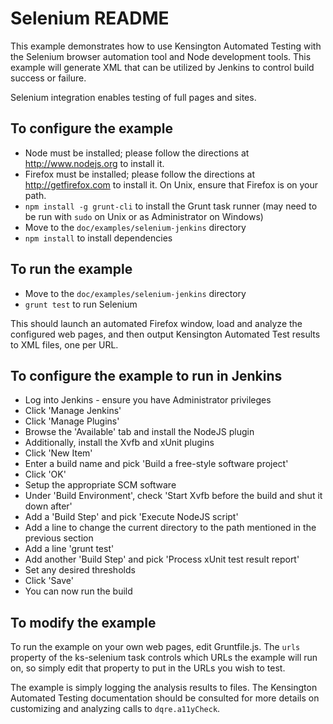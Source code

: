 # Selenium README #

This example demonstrates how to use Kensington Automated Testing with the
Selenium browser automation tool and Node development tools.  This example will generate XML that can
be utilized by Jenkins to control build success or failure.

Selenium integration enables testing of full pages and sites.

## To configure the example ##

* Node must be installed; please follow the directions at http://www.nodejs.org
  to install it.
* Firefox must be installed; please follow the directions at http://getfirefox.com
  to install it. On Unix, ensure that Firefox is on your path.
* `npm install -g grunt-cli` to install the Grunt task runner (may need to be
  run with `sudo` on Unix or as Administrator on Windows)
* Move to the `doc/examples/selenium-jenkins` directory
* `npm install` to install dependencies

## To run the example ##

* Move to the `doc/examples/selenium-jenkins` directory
* `grunt test` to run Selenium

This should launch an automated Firefox window, load and analyze the
configured web pages, and then output Kensington Automated Test results to XML
files, one per URL.

## To configure the example to run in Jenkins ##

* Log into Jenkins - ensure you have Administrator privileges
* Click 'Manage Jenkins'
* Click 'Manage Plugins'
* Browse the 'Available' tab and install the NodeJS plugin
* Additionally, install the Xvfb and xUnit plugins
* Click 'New Item'
* Enter a build name and pick 'Build a free-style software project'
* Click 'OK'
* Setup the appropriate SCM software
* Under 'Build Environment', check 'Start Xvfb before the build and shut it down after'
* Add a 'Build Step' and pick 'Execute NodeJS script'
* Add a line to change the current directory to the path mentioned in the previous section
* Add a line 'grunt test'
* Add another 'Build Step' and pick 'Process xUnit test result report'
* Set any desired thresholds
* Click 'Save'
* You can now run the build

## To modify the example ##

To run the example on your own web pages, edit Gruntfile.js. The `urls`
property of the ks-selenium task controls which URLs the example will run on,
so simply edit that property to put in the URLs you wish to test. 

The example is simply logging the analysis results to files.  The Kensington
Automated Testing documentation should be consulted for more details on
customizing and analyzing calls to `dqre.a11yCheck`.

